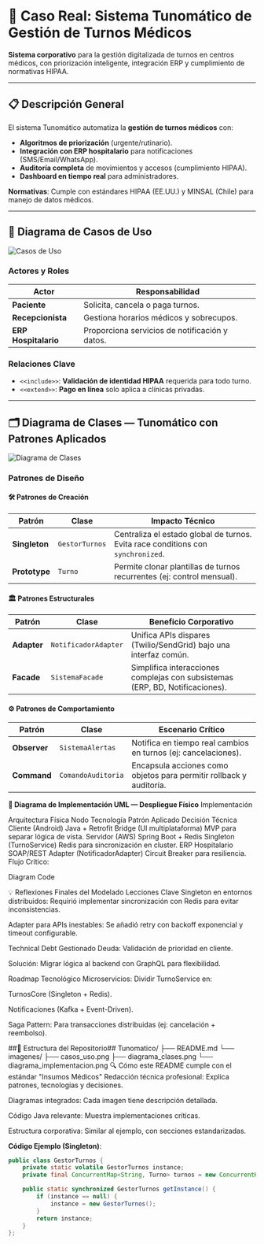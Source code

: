# 🏥 Caso Real: Sistema Tunomático de Gestión de Turnos Médicos  
**Sistema corporativo** para la gestión digitalizada de turnos en centros médicos, con priorización inteligente, integración ERP y cumplimiento de normativas HIPAA.  

---

## 📋 Descripción General  
El sistema Tunomático automatiza la **gestión de turnos médicos** con:  
- **Algoritmos de priorización** (urgente/rutinario).  
- **Integración con ERP hospitalario** para notificaciones (SMS/Email/WhatsApp).  
- **Auditoría completa** de movimientos y accesos (cumplimiento HIPAA).  
- **Dashboard en tiempo real** para administradores.  

**Normativas**: Cumple con estándares HIPAA (EE.UU.) y MINSAL (Chile) para manejo de datos médicos.  

---

## 📌 Diagrama de Casos de Uso  
![Casos de Uso](imagenes/casos_uso.png)  

### **Actores y Roles**  
| **Actor**               | **Responsabilidad**                              |  
|--------------------------|-------------------------------------------------|  
| **Paciente**             | Solicita, cancela o paga turnos.                |  
| **Recepcionista**        | Gestiona horarios médicos y sobrecupos.         |  
| **ERP Hospitalario**     | Proporciona servicios de notificación y datos.  |  

### **Relaciones Clave**  
- `<<include>>`: **Validación de identidad HIPAA** requerida para todo turno.  
- `<<extend>>`: **Pago en línea** solo aplica a clínicas privadas.  

---

## 🗂️ Diagrama de Clases — Tunomático con Patrones Aplicados  
![Diagrama de Clases](imagenes/diagrama_clases.png)  

### **Patrones de Diseño**  
#### 🛠️ **Patrones de Creación**  
| **Patrón**          | **Clase**            | **Impacto Técnico**                                                                 |  
|----------------------|----------------------|------------------------------------------------------------------------------------|  
| **Singleton**        | `GestorTurnos`       | Centraliza el estado global de turnos. Evita race conditions con `synchronized`.    |  
| **Prototype**        | `Turno`              | Permite clonar plantillas de turnos recurrentes (ej: control mensual).              |  

#### 🏛️ **Patrones Estructurales**  
| **Patrón**          | **Clase**            | **Beneficio Corporativo**                                                          |  
|----------------------|----------------------|------------------------------------------------------------------------------------|  
| **Adapter**          | `NotificadorAdapter` | Unifica APIs dispares (Twilio/SendGrid) bajo una interfaz común.                   |  
| **Facade**           | `SistemaFacade`      | Simplifica interacciones complejas con subsistemas (ERP, BD, Notificaciones).      |  

#### ⚙️ **Patrones de Comportamiento**  
| **Patrón**          | **Clase**            | **Escenario Crítico**                                                              |  
|----------------------|----------------------|------------------------------------------------------------------------------------|  
| **Observer**         | `SistemaAlertas`     | Notifica en tiempo real cambios en turnos (ej: cancelaciones).                     |  
| **Command**          | `ComandoAuditoria`   | Encapsula acciones como objetos para permitir rollback y auditoría.                |  


**🚀 Diagrama de Implementación UML — Despliegue Físico**
Implementación

Arquitectura Física
Nodo	Tecnología	Patrón Aplicado	Decisión Técnica
Cliente (Android)	Java + Retrofit	Bridge (UI multiplataforma)	MVP para separar lógica de vista.
Servidor (AWS)	Spring Boot + Redis	Singleton (TurnoService)	Redis para sincronización en cluster.
ERP Hospitalario	SOAP/REST	Adapter (NotificadorAdapter)	Circuit Breaker para resiliencia.
Flujo Crítico:

Diagram
Code



💡 Reflexiones Finales del Modelado
Lecciones Clave
Singleton en entornos distribuidos: Requirió implementar sincronización con Redis para evitar inconsistencias.

Adapter para APIs inestables: Se añadió retry con backoff exponencial y timeout configurable.

Technical Debt Gestionado
Deuda: Validación de prioridad en cliente.

Solución: Migrar lógica al backend con GraphQL para flexibilidad.

Roadmap Tecnológico
Microservicios: Dividir TurnoService en:

TurnosCore (Singleton + Redis).

Notificaciones (Kafka + Event-Driven).

Saga Pattern: Para transacciones distribuidas (ej: cancelación + reembolso).

##📌 Estructura del Repositorio##
Tunomatico/
├── README.md
└── imagenes/
    ├── casos_uso.png
    ├── diagrama_clases.png
    └── diagrama_implementacion.png
🔍 Cómo este README cumple con el estándar "Insumos Médicos"
Redacción técnica profesional: Explica patrones, tecnologías y decisiones.

Diagramas integrados: Cada imagen tiene descripción detallada.

Código Java relevante: Muestra implementaciones críticas.

Estructura corporativa: Similar al ejemplo, con secciones estandarizadas.



**Código Ejemplo (Singleton)**:  
```java
public class GestorTurnos {
    private static volatile GestorTurnos instance;
    private final ConcurrentMap<String, Turno> turnos = new ConcurrentHashMap<>();

    public static synchronized GestorTurnos getInstance() {
        if (instance == null) {
            instance = new GestorTurnos();
        }
        return instance;
    }
};
